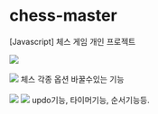 # chess-master
[Javascript] 체스 게임 개인 프로젝트

<img src="https://blogfiles.pstatic.net/MjAxOTA1MDhfMjk2/MDAxNTU3MzAyMTg5ODE4.at-JlUypLz5ZRrTZWzPeVOOx9zK3SlauZ5F5cm-f0s0g.Wgn2S8FcOUltA4FfYt_2EWXzYD9O8x8FQyATDYAvWxsg.PNG.coolwindkmh/image.png">

<br/>
<br/>
<img src="https://postfiles.pstatic.net/MjAxOTA1MDVfOTkg/MDAxNTU3MDI5ODQ0NjY5.dN61K_y9Os4Me0H54EvnC5JHY6czon4_y7d5MhdGD9Eg.ZLaWnKSNlghxsPUhzIPigtwWnmwW3llGOC4fTWse0L0g.PNG.coolwindkmh/image.png?type=w580">
체스 각종 옵션 바꿀수있는 기능
<br/>
<br/>
<img src="https://postfiles.pstatic.net/MjAxOTA1MDVfMjA4/MDAxNTU3MDI5ODQ4NDg3.BbK3Wy4rA4QYh8gMtYbClJOLjmpZCCGZLb21bLbyvyIg.1yLHLkObcjAGyrVtiWwAnM4gUiIC6ACr2xv13f1I_Csg.PNG.coolwindkmh/image.png?type=w580">
<img src="https://postfiles.pstatic.net/MjAxOTA1MDVfMjcg/MDAxNTU3MDI5ODgxMzMx.eNOlZMNmIyGdLQ465NSmAJTrorr-IzyQ41ik4gZc12Qg.makzG9vlK8gM1RUN36Ric4js31INfNUp9DmqZrrH8NMg.PNG.coolwindkmh/image.png?type=w580">
updo기능, 타이머기능, 순서기능등.
